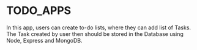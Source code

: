 # TODO_APPS
 In this app, users can create to-do lists, where they can add list of Tasks. The Task created by user then should be stored in the Database using Node, Express and MongoDB.
